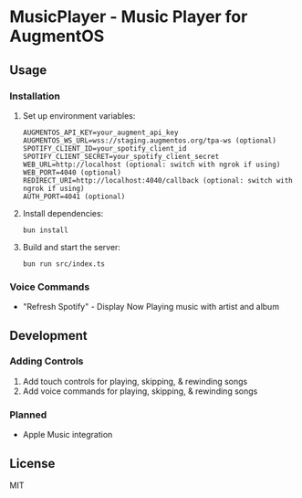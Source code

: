 # MusicPlayer - Music Player for AugmentOS

## Usage

### Installation

1. Set up environment variables:
   ```
   AUGMENTOS_API_KEY=your_augment_api_key
   AUGMENTOS_WS_URL=wss://staging.augmentos.org/tpa-ws (optional)
   SPOTIFY_CLIENT_ID=your_spotify_client_id
   SPOTIFY_CLIENT_SECRET=your_spotify_client_secret
   WEB_URL=http://localhost (optional: switch with ngrok if using)
   WEB_PORT=4040 (optional)
   REDIRECT_URI=http://localhost:4040/callback (optional: switch with ngrok if using)
   AUTH_PORT=4041 (optional)
   ```

2. Install dependencies:
   ```
   bun install
   ```

3. Build and start the server:
   ```
   bun run src/index.ts
   ```

### Voice Commands

- "Refresh Spotify" - Display Now Playing music with artist and album

## Development

### Adding Controls

1. Add touch controls for playing, skipping, & rewinding songs
2. Add voice commands for playing, skipping, & rewinding songs

### Planned

- Apple Music integration

## License

MIT 
